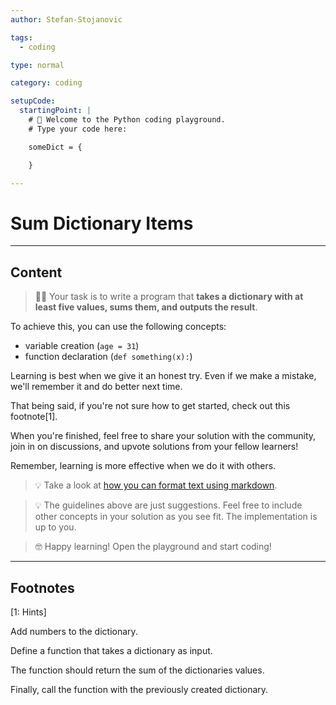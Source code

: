 ```yaml
---
author: Stefan-Stojanovic

tags:
  - coding

type: normal

category: coding

setupCode:
  startingPoint: |
    # 👋 Welcome to the Python coding playground. 
    # Type your code here:

    someDict = {

    }

---
```


# Sum Dictionary Items

---

## Content

> 👩‍💻 Your task is to write a program that **takes a dictionary with at least five values, sums them, and outputs the result**.

To achieve this, you can use the following concepts:
- variable creation (`age = 31`)
- function declaration (`def something(x):`)

Learning is best when we give it an honest try. Even if we make a mistake, we'll remember it and do better next time.

That being said, if you're not sure how to get started, check out this footnote[1]. 

When you're finished, feel free to share your solution with the community, join in on discussions, and upvote solutions from your fellow learners!

Remember, learning is more effective when we do it with others.

> 💡 Take a look at [how you can format text using markdown](https://www.enki.com/glossary/general/markdown-formatting).

> 💡 The guidelines above are just suggestions. Feel free to include other concepts in your solution as you see fit. The implementation is up to you.

> 🤓 Happy learning! Open the playground and start coding!

---

## Footnotes

[1: Hints]

Add numbers to the dictionary.

Define a function that takes a dictionary as input.

The function should return the sum of the dictionaries values.

Finally, call the function with the previously created dictionary.